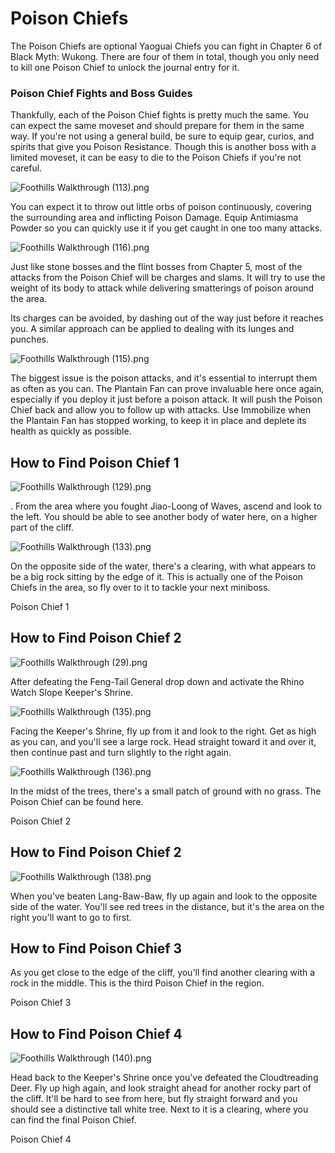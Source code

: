 # Poison Chiefs

The Poison Chiefs are optional Yaoguai Chiefs you can fight in Chapter 6 of Black Myth: Wukong. There are four of them in total, though you only need to kill one Poison Chief to unlock the journal entry for it. 

### Poison Chief Fights and Boss Guides

Thankfully, each of the Poison Chief fights is pretty much the same. You can expect the same moveset and should prepare for them in the same way. If you're not using a general build, be sure to equip gear, curios, and spirits that give you Poison Resistance. Though this is another boss with a limited moveset, it can be easy to die to the Poison Chiefs if you're not careful. 

![Foothills Walkthrough \(113\).png](https://oyster.ignimgs.com/mediawiki/apis.ign.com/black-myth-wukong/7/7c/Foothills_Walkthrough_%28113%29.png)

You can expect it to throw out little orbs of poison continuously, covering the surrounding area and inflicting Poison Damage. Equip Antimiasma Powder so you can quickly use it if you get caught in one too many attacks. 

![Foothills Walkthrough \(116\).png](https://oyster.ignimgs.com/mediawiki/apis.ign.com/black-myth-wukong/d/db/Foothills_Walkthrough_%28116%29.png)

Just like stone bosses and the flint bosses from Chapter 5, most of the attacks from the Poison Chief will be charges and slams. It will try to use the weight of its body to attack while delivering smatterings of poison around the area. 

Its charges can be avoided, by dashing out of the way just before it reaches you. A similar approach can be applied to dealing with its lunges and punches. 

![Foothills Walkthrough \(115\).png](https://oyster.ignimgs.com/mediawiki/apis.ign.com/black-myth-wukong/5/56/Foothills_Walkthrough_%28115%29.png)

The biggest issue is the poison attacks, and it's essential to interrupt them as often as you can. The Plantain Fan can prove invaluable here once again, especially if you deploy it just before a poison attack. It will push the Poison Chief back and allow you to follow up with attacks. Use Immobilize when the Plantain Fan has stopped working, to keep it in place and deplete its health as quickly as possible. 

## How to Find Poison Chief 1

![Foothills Walkthrough \(129\).png](https://oyster.ignimgs.com/mediawiki/apis.ign.com/black-myth-wukong/5/5a/Foothills_Walkthrough_%28129%29.png)

. From the area where you fought Jiao-Loong of Waves, ascend and look to the left. You should be able to see another body of water here, on a higher part of the cliff. 

![Foothills Walkthrough \(133\).png](https://oyster.ignimgs.com/mediawiki/apis.ign.com/black-myth-wukong/8/86/Foothills_Walkthrough_%28133%29.png)

On the opposite side of the water, there's a clearing, with what appears to be a big rock sitting by the edge of it. This is actually one of the Poison Chiefs in the area, so fly over to it to tackle your next miniboss. 

Poison Chief 1

## How to Find Poison Chief 2

![Foothills Walkthrough \(29\).png](https://oyster.ignimgs.com/mediawiki/apis.ign.com/black-myth-wukong/f/f6/Foothills_Walkthrough_%2829%29.png)

After defeating the Feng-Tail General drop down and activate the Rhino Watch Slope Keeper's Shrine. 

![Foothills Walkthrough \(135\).png](https://oyster.ignimgs.com/mediawiki/apis.ign.com/black-myth-wukong/a/a5/Foothills_Walkthrough_%28135%29.png)

Facing the Keeper's Shrine, fly up from it and look to the right. Get as high as you can, and you'll see a large rock. Head straight toward it and over it, then continue past and turn slightly to the right again. 

![Foothills Walkthrough \(136\).png](https://oyster.ignimgs.com/mediawiki/apis.ign.com/black-myth-wukong/9/96/Foothills_Walkthrough_%28136%29.png)

In the midst of the trees, there's a small patch of ground with no grass. The Poison Chief can be found here. 

Poison Chief 2

## How to Find Poison Chief 2

![Foothills Walkthrough \(138\).png](https://oyster.ignimgs.com/mediawiki/apis.ign.com/black-myth-wukong/b/b3/Foothills_Walkthrough_%28138%29.png)

When you've beaten Lang-Baw-Baw, fly up again and look to the opposite side of the water. You'll see red trees in the distance, but it's the area on the right you'll want to go to first. 

## How to Find Poison Chief 3

As you get close to the edge of the cliff, you'll find another clearing with a rock in the middle. This is the third Poison Chief in the region. 

Poison Chief 3

## How to Find Poison Chief 4

![Foothills Walkthrough \(140\).png](https://oyster.ignimgs.com/mediawiki/apis.ign.com/black-myth-wukong/e/e2/Foothills_Walkthrough_%28140%29.png)

Head back to the Keeper's Shrine once you've defeated the Cloudtreading Deer. Fly up high again, and look straight ahead for another rocky part of the cliff. It'll be hard to see from here, but fly straight forward and you should see a distinctive tall white tree. Next to it is a clearing, where you can find the final Poison Chief. 

Poison Chief 4

